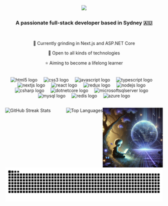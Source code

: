 <h1 align="center">
    <img src="https://readme-typing-svg.herokuapp.com/?font=Righteous&size=35&center=true&vCenter=true&width=500&height=70&duration=4000&lines=💫+Hi+I'm+Gary+!;" />
</h1>

<h3 align="center">A passionate full-stack developer based in Sydney 🇦🇺</h3>

<br/>

<div align="center">
  
🌱 Currently grinding in Next.js and ASP.NET Core

💬 Open to all kinds of technologies

⭐ Aiming to become a lifelong learner

</div>
<br>

<div align="center">
  <img src="https://cdn.jsdelivr.net/gh/devicons/devicon/icons/html5/html5-original.svg" height="40" alt="html5 logo"/>
  <img width="12" />
  <img src="https://cdn.jsdelivr.net/gh/devicons/devicon/icons/css3/css3-original.svg" height="40" alt="css3 logo"  />
  <img width="12" />
  <img src="https://cdn.jsdelivr.net/gh/devicons/devicon/icons/javascript/javascript-plain.svg" height="40" alt="javascript logo"  />
  <img width="12" />
  <img src="https://cdn.jsdelivr.net/gh/devicons/devicon/icons/typescript/typescript-original.svg" height="40" alt="typescript logo"  />
  <img width="12" />
  <img src="https://cdn.jsdelivr.net/gh/devicons/devicon/icons/nextjs/nextjs-original-wordmark.svg" height="40" alt="nextjs logo"  />
  <img width="12" />
  <img src="https://cdn.jsdelivr.net/gh/devicons/devicon/icons/react/react-original.svg" height="40" alt="react logo"  />
  <img width="12" />
  <img src="https://cdn.jsdelivr.net/gh/devicons/devicon/icons/redux/redux-original.svg" height="40" alt="redux logo"  />
  <img width="12" />
  <img src="https://cdn.jsdelivr.net/gh/devicons/devicon/icons/nodejs/nodejs-original-wordmark.svg" height="40" alt="nodejs logo"  />
  <img width="12" />
  <img src="https://cdn.jsdelivr.net/gh/devicons/devicon/icons/csharp/csharp-original.svg" height="40" alt="csharp logo"  />
  <img width="12" />
  <img src="https://cdn.jsdelivr.net/gh/devicons/devicon/icons/dotnetcore/dotnetcore-original.svg" height="40" alt="dotnetcore logo"  />
  <img width="12" />
  <img src="https://cdn.jsdelivr.net/gh/devicons/devicon/icons/microsoftsqlserver/microsoftsqlserver-plain-wordmark.svg" height="40" alt="microsoftsqlserver logo"  />
  <img width="12" />
  <img src="https://cdn.jsdelivr.net/gh/devicons/devicon/icons/mysql/mysql-original-wordmark.svg" height="40" alt="mysql logo"  />
  <img width="12" />
  <img src="https://cdn.jsdelivr.net/gh/devicons/devicon/icons/redis/redis-original-wordmark.svg" height="40" alt="redis logo"  />
  <img width="12" />
  <img src="https://cdn.jsdelivr.net/gh/devicons/devicon/icons/azure/azure-original-wordmark.svg" height="40" alt="azure logo"/>
</div>
<h2></h2>

  


<img
  src="/images/readme.webp"
  style="width: 38%;max-width:335px"
  alt="Keep Coding"
  align="right"
/>
<div style="display: flex; justify-content: space-between; align-items: center;">
  <img src="https://github-readme-streak-stats.herokuapp.com/?user=LittleMilkyGou&theme=github_dark_dimmed&hide_border=false" alt="GitHub Streak Stats" style="width: 55%;">
  <img src="https://github-readme-stats.vercel.app/api/top-langs/?username=LittleMilkyGou&theme=github_dark_dimmed&hide_border=true&langs_count=6&layout=compact" alt="Top Languages" >
</div>

<!-- 
![](https://github-readme-streak-stats.herokuapp.com/?user=LittleMilkyGou&theme=github_dark_dimmed&hide_border=false)<br/>
![](https://github-readme-stats.vercel.app/api/top-langs/?username=LittleMilkyGou&theme=github_dark_dimmed&hide_border=false&include_all_commits=true&count_private=true&layout=compact&custom_title=My%20Languages)
-->

<picture>
  <!-- Use the source element to specify images based on the browser's theme -->
  <source
    media="(prefers-color-scheme: dark)"
    srcset="https://raw.githubusercontent.com/LittleMilkyGou/LittleMilkyGou/output/github-snake-dark.svg"
  />
  <source
    media="(prefers-color-scheme: light)"
    srcset="https://raw.githubusercontent.com/LittleMilkyGou/LittleMilkyGou/output/github-snake.svg"
  />
  <!-- Fallback image if none of the above matches -->
  <img
    alt="github-snake"
    src="https://raw.githubusercontent.com/LittleMilkyGou/LittleMilkyGou/output/github-snake.svg"
  />
</picture>


<!-- Proudly created with GPRM ( https://gprm.itsvg.in ) -->
